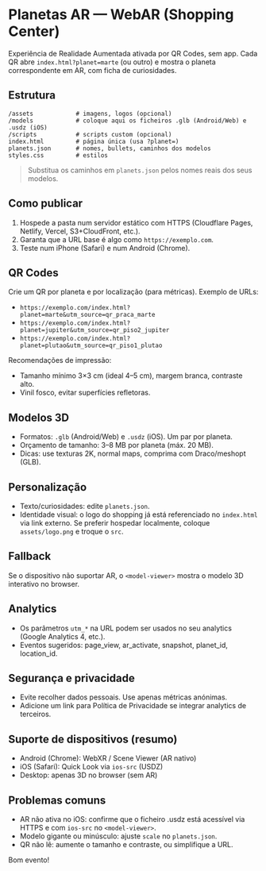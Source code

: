 
# Planetas AR — WebAR (Shopping Center)

Experiência de Realidade Aumentada ativada por QR Codes, sem app. Cada QR abre `index.html?planet=marte` (ou outro) e mostra o planeta correspondente em AR, com ficha de curiosidades.

## Estrutura
```
/assets            # imagens, logos (opcional)
/models            # coloque aqui os ficheiros .glb (Android/Web) e .usdz (iOS)
/scripts           # scripts custom (opcional)
index.html         # página única (usa ?planet=)
planets.json       # nomes, bullets, caminhos dos modelos
styles.css         # estilos
```
> Substitua os caminhos em `planets.json` pelos nomes reais dos seus modelos.

## Como publicar
1. Hospede a pasta num servidor estático com HTTPS (Cloudflare Pages, Netlify, Vercel, S3+CloudFront, etc.).
2. Garanta que a URL base é algo como `https://exemplo.com`.
3. Teste num iPhone (Safari) e num Android (Chrome).

## QR Codes
Crie um QR por planeta e por localização (para métricas). Exemplo de URLs:
- `https://exemplo.com/index.html?planet=marte&utm_source=qr_praca_marte`
- `https://exemplo.com/index.html?planet=jupiter&utm_source=qr_piso2_jupiter`
- `https://exemplo.com/index.html?planet=plutao&utm_source=qr_piso1_plutao`

Recomendações de impressão:
- Tamanho mínimo 3×3 cm (ideal 4–5 cm), margem branca, contraste alto.
- Vinil fosco, evitar superfícies refletoras.

## Modelos 3D
- Formatos: `.glb` (Android/Web) e `.usdz` (iOS). Um par por planeta.
- Orçamento de tamanho: 3–8 MB por planeta (máx. 20 MB).
- Dicas: use texturas 2K, normal maps, comprima com Draco/meshopt (GLB).

## Personalização
- Texto/curiosidades: edite `planets.json`.
- Identidade visual: o logo do shopping já está referenciado no `index.html` via link externo. Se preferir hospedar localmente, coloque `assets/logo.png` e troque o `src`.

## Fallback
Se o dispositivo não suportar AR, o `<model-viewer>` mostra o modelo 3D interativo no browser.

## Analytics
- Os parâmetros `utm_*` na URL podem ser usados no seu analytics (Google Analytics 4, etc.).
- Eventos sugeridos: page_view, ar_activate, snapshot, planet_id, location_id.

## Segurança e privacidade
- Evite recolher dados pessoais. Use apenas métricas anónimas.
- Adicione um link para Política de Privacidade se integrar analytics de terceiros.

## Suporte de dispositivos (resumo)
- Android (Chrome): WebXR / Scene Viewer (AR nativo)
- iOS (Safari): Quick Look via `ios-src` (USDZ)
- Desktop: apenas 3D no browser (sem AR)

## Problemas comuns
- AR não ativa no iOS: confirme que o ficheiro .usdz está acessível via HTTPS e com `ios-src` no `<model-viewer>`.
- Modelo gigante ou minúsculo: ajuste `scale` no `planets.json`.
- QR não lê: aumente o tamanho e contraste, ou simplifique a URL.

Bom evento!
